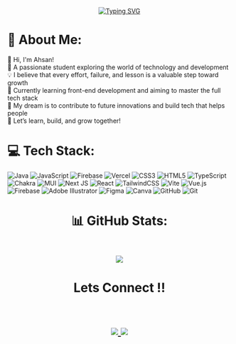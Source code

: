 <p align="center">
  <a href="https://git.io/typing-svg">
    <img 
      src="https://readme-typing-svg.demolab.com?font=Baloo+2&weight=600&size=40&duration=2500&pause=1000&color=871EFF&center=true&vCenter=true&width=500&lines=Hello+World+!!;I'm+Ahsan+Rosikhan+Yusri;Welcome!!+and+enjoy" 
      alt="Typing SVG" 
    />
  </a>
</p>

# 💫 About Me:
👋 Hi, I'm Ahsan!  <br>🚀 A passionate student exploring the world of technology and development  <br>💡 I believe that every effort, failure, and lesson is a valuable step toward growth  <br>🌱 Currently learning front-end development and aiming to master the full tech stack  <br>🔭 My dream is to contribute to future innovations and build tech that helps people  <br>🤝 Let’s learn, build, and grow together!<br>


# 💻 Tech Stack:
![Java](https://img.shields.io/badge/java-%23ED8B00.svg?style=for-the-badge&logo=openjdk&logoColor=white) ![JavaScript](https://img.shields.io/badge/javascript-%23323330.svg?style=for-the-badge&logo=javascript&logoColor=%23F7DF1E) ![Firebase](https://img.shields.io/badge/firebase-%23039BE5.svg?style=for-the-badge&logo=firebase) ![Vercel](https://img.shields.io/badge/vercel-%23000000.svg?style=for-the-badge&logo=vercel&logoColor=white) ![CSS3](https://img.shields.io/badge/css3-%231572B6.svg?style=for-the-badge&logo=css3&logoColor=white) ![HTML5](https://img.shields.io/badge/html5-%23E34F26.svg?style=for-the-badge&logo=html5&logoColor=white) ![TypeScript](https://img.shields.io/badge/typescript-%23007ACC.svg?style=for-the-badge&logo=typescript&logoColor=white) ![Chakra](https://img.shields.io/badge/chakra-%234ED1C5.svg?style=for-the-badge&logo=chakraui&logoColor=white) ![MUI](https://img.shields.io/badge/MUI-%230081CB.svg?style=for-the-badge&logo=mui&logoColor=white) ![Next JS](https://img.shields.io/badge/Next-black?style=for-the-badge&logo=next.js&logoColor=white) ![React](https://img.shields.io/badge/react-%2320232a.svg?style=for-the-badge&logo=react&logoColor=%2361DAFB) ![TailwindCSS](https://img.shields.io/badge/tailwindcss-%2338B2AC.svg?style=for-the-badge&logo=tailwind-css&logoColor=white) ![Vite](https://img.shields.io/badge/vite-%23646CFF.svg?style=for-the-badge&logo=vite&logoColor=white) ![Vue.js](https://img.shields.io/badge/vue.js-%2335495e.svg?style=for-the-badge&logo=vuedotjs&logoColor=%234FC08D) ![Firebase](https://img.shields.io/badge/firebase-a08021?style=for-the-badge&logo=firebase&logoColor=ffcd34) ![Adobe Illustrator](https://img.shields.io/badge/adobe%20illustrator-%23FF9A00.svg?style=for-the-badge&logo=adobe%20illustrator&logoColor=white) ![Figma](https://img.shields.io/badge/figma-%23F24E1E.svg?style=for-the-badge&logo=figma&logoColor=white) ![Canva](https://img.shields.io/badge/Canva-%2300C4CC.svg?style=for-the-badge&logo=Canva&logoColor=white) ![GitHub](https://img.shields.io/badge/github-%23121011.svg?style=for-the-badge&logo=github&logoColor=white) ![Git](https://img.shields.io/badge/git-%23F05033.svg?style=for-the-badge&logo=git&logoColor=white)
<h1 align="center">📊 GitHub Stats:</h1>
<br>
<p align="center">
  <img src="https://github-readme-stats.vercel.app/api/top-langs/?username=AhsanRosikhanYusri&theme=neon&hide_border=false&include_all_commits=true&count_private=false&layout=compact" />
</p>

<h1 align="center">Lets Connect !!
<br>
<br>
<p align="center">
  <a href="https://instagram.com/ahry_0192" target="_blank">
    <img src="https://img.shields.io/badge/-Instagram-%23E4405F?style=for-the-badge&logo=instagram&logoColor=white" />
  </a>
  <a href="https://www.linkedin.com/in/Ahsan Rosikhan/" target="_blank">
    <img src="https://img.shields.io/badge/-LinkedIn-%230077B5?style=for-the-badge&logo=linkedin&logoColor=white" />
  </a>  
</p>



<!-- Proudly created with GPRM ( https://gprm.itsvg.in ) -->
